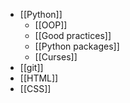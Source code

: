 - [[Python]]
	- [[OOP]]
	- [[Good practices]]
	- [[Python packages]]
	- [[Curses]]
- [[git]]
- [[HTML]]
- [[CSS]]
